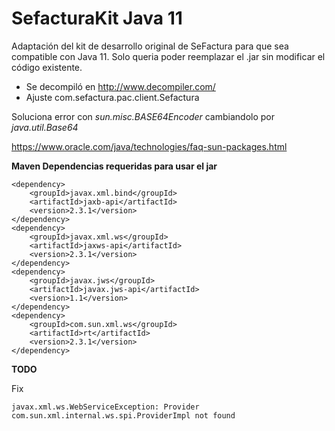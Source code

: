 
# SefacturaKit Java 11


Adaptación del kit de desarrollo original de SeFactura para que sea compatible con Java 11. Solo queria poder reemplazar el .jar sin modificar el código existente. 


* Se decompiló en <http://www.decompiler.com/>
* Ajuste  com.sefactura.pac.client.Sefactura

Soluciona error con *sun.misc.BASE64Encoder* cambiandolo por *java.util.Base64*


<https://www.oracle.com/java/technologies/faq-sun-packages.html>



**Maven Dependencias requeridas para usar el jar**


```
<dependency>
	<groupId>javax.xml.bind</groupId>
	<artifactId>jaxb-api</artifactId>
	<version>2.3.1</version>
</dependency>
<dependency>
	<groupId>javax.xml.ws</groupId>
	<artifactId>jaxws-api</artifactId>
	<version>2.3.1</version>
</dependency>
<dependency>
	<groupId>javax.jws</groupId>
	<artifactId>javax.jws-api</artifactId>
	<version>1.1</version>
</dependency>
<dependency>
	<groupId>com.sun.xml.ws</groupId>
	<artifactId>rt</artifactId>
	<version>2.3.1</version>
</dependency>
```


**TODO** 

Fix

```
javax.xml.ws.WebServiceException: Provider com.sun.xml.internal.ws.spi.ProviderImpl not found
```
